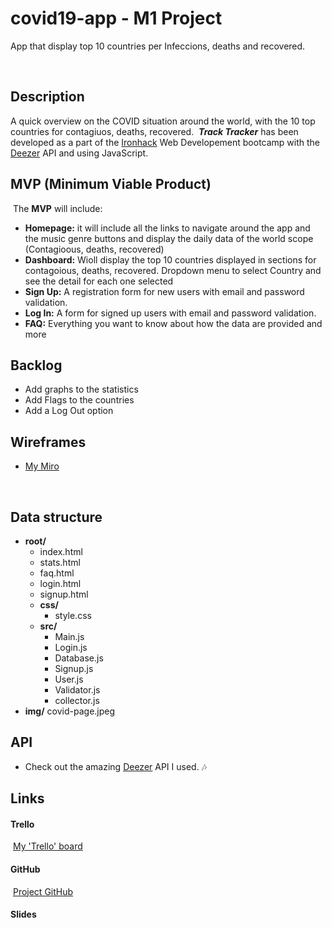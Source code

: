 # covid19-app - M1 Project
App that display top 10 countries per Infeccions, deaths and recovered.

​
## Description
​A quick overview on the COVID situation around the world, with the 10 top countries for contagiuos, deaths, recovered.
​
***Track Tracker*** has been developed as a part of the [Ironhack](https://www.ironhack.com/es/desarrollo-web/barcelona?utm_source=google-sea&utm_medium=cpc&utm_campaign=BCN_app_campus_brand_GA_ES&utm_term={keywords}&gclid=Cj0KCQjwo6D4BRDgARIsAA6uN19LKsx0pvTH-iUz-RfrGakzau9RGdhJaixWuX32X92njICzz66RYbAaAncuEALw_wcB) Web Developement bootcamp with the [Deezer](https://developers.deezer.com/api) API and using JavaScript.
​
## MVP (Minimum Viable Product)
​
The **MVP** will include:
​
- **Homepage:** it will include all the links to navigate around the app and the music genre buttons and display the daily data of the world scope (Contagioous, deaths, recovered)
- **Dashboard:** Wioll display the top 10 countries displayed in sections for contagoious, deaths, recovered. Dropdown menu to select Country and see the detail for each one selected
- **Sign Up:** A registration form for new users with email and password validation.
- **Log In:** A form for signed up users with email and password validation.
- **FAQ:** Everything you want to know about how the data are provided and more
​
## Backlog
- Add graphs to the statistics​
- Add Flags to the countries
​
- Add a Log Out option
​
  
## Wireframes
- [My Miro](https://miro.com/app/board/o9J_kguUrgs=/)

​
## Data structure
- **root/**
  - index.html
  - stats.html
  - faq.html
  - login.html
  - signup.html
  - **css/**
    - style.css
  - **src/**
    - Main.js
    - Login.js
    - Database.js
    - Signup.js
    - User.js
    - Validator.js
    - collector.js
- **img/**
covid-page.jpeg
  ​
## API
- Check out the amazing [Deezer](https://api.covid19api.com/) API I used. :notes:
​
## Links
#### Trello
​
[My 'Trello' board](https://trello.com/b/kc0vRc4q)
​
#### GitHub
​
[Project GitHub](https://github.com/mirko1075/covid19-app)
​
#### Slides
